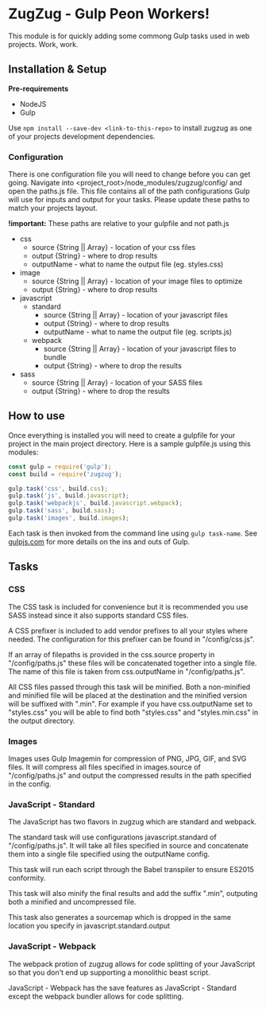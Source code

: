 # ZugZug - Gulp Peon Workers!

This module is for quickly adding some commong Gulp tasks used in web projects.  Work, work.

## Installation & Setup

**Pre-requirements**
* NodeJS
* Gulp

Use ```npm install --save-dev <link-to-this-repo>``` to install zugzug as one of your projects development dependencies.

### Configuration

There is one configuration file you will need to change before you can get going.  Navigate into <project_root>/node_modules/zugzug/config/ and open the paths.js file.  This file contains all of the path configurations Gulp will use for inputs and output for your tasks.  Please update these paths to match your projects layout.

**!important:** These paths are relative to your gulpfile and not path.js

* css
  * source {String || Array} - location of your css files
  * output {String} - where to drop results
  * outputName - what to name the output file (eg. styles.css)
* image
  * source {String || Array} - location of your image files to optimize
  * output {String} - where to drop results
* javascript
  * standard
    * source {String || Array} - location of your javascript files
    * output {String} - where to drop results
    * outputName - what to name the output file (eg. scripts.js)
  * webpack
    * source {String || Array} - location of your javascript files to bundle
    * output {String} - where to drop the results
* sass
  * source {String || Array} - location of your SASS files
  * output {String} - where to drop the results

## How to use

Once everything is installed you will need to create a gulpfile for your project in the main project directory.  Here is a sample gulpfile.js using this modules:

```JavaScript
const gulp = require('gulp');
const build = require('zugzug');

gulp.task('css', build.css);
gulp.task('js', build.javascript);
gulp.task('webpackjs', build.javascript.webpack);
gulp.task('sass', build.sass);
gulp.task('images', build.images);
```

Each task is then invoked from the command line using ```gulp task-name```.  See [gulpjs.com](http://www.gulpjs.com) for more details on the ins and outs of Gulp.

## Tasks

### CSS

The CSS task is included for convenience but it is recommended you use SASS instead since it also supports standard CSS files.  

A CSS prefixer is included to add vendor prefixes to all your styles where needed.  The configuration for this prefixer can be found in "/config/css.js".

If an array of filepaths is provided in the css.source property in "/config/paths.js" these files will be concatenated together into a single file.  The name of this file is taken from css.outputName in "/config/paths.js".

All CSS files passed through this task will be minified.  Both a non-minified and minified file will be placed at the destination and the minified version will be suffixed with ".min".  For example if you have css.outputName set to "styles.css" you will be able to find both "styles.css" and "styles.min.css" in the output directory. 

### Images

Images uses Gulp Imagemin for compression of PNG, JPG, GIF, and SVG files. It will compress all files specified in images.source of "/config/paths.js" and output the compressed results in the path specified in the config.

### JavaScript - Standard

The JavaScript has two flavors in zugzug which are standard and webpack.

The standard task will use configurations javascript.standard of "/config/paths.js".  It will take all files specified in source and concatenate them into a single file specified using the outputName config.

This task will run each script through the Babel transpiler to ensure ES2015 conformity.

This task will also minify the final results and add the suffix ".min", outputing both a minified and uncompressed file.

This task also generates a sourcemap which is dropped in the same location you specify in javascript.standard.output

### JavaScript - Webpack

The webpack protion of zugzug allows for code splitting of your JavaScript so that you don't end up supporting a monolithic beast script.

JavaScript - Webpack has the save features as JavaScript - Standard except the webpack bundler allows for code splitting.  
